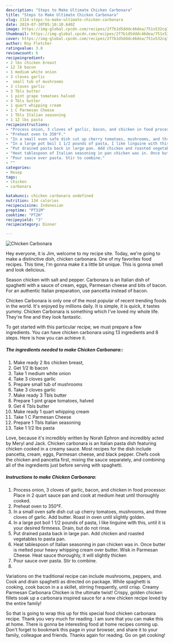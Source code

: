 ```yaml
---
description: "Steps to Make Ultimate Chicken Carbonara"
title: "Steps to Make Ultimate Chicken Carbonara"
slug: 2314-steps-to-make-ultimate-chicken-carbonara
date: 2019-07-30T05:10:10.640Z
image: https://img-global.cpcdn.com/recipes/2f7b1d5dddc46dea/751x532cq70/chicken-carbonara-recipe-main-photo.jpg
thumbnail: https://img-global.cpcdn.com/recipes/2f7b1d5dddc46dea/751x532cq70/chicken-carbonara-recipe-main-photo.jpg
cover: https://img-global.cpcdn.com/recipes/2f7b1d5dddc46dea/751x532cq70/chicken-carbonara-recipe-main-photo.jpg
author: Roy Fletcher
ratingvalue: 3.8
reviewcount: 6
recipeingredient:
- 2 lbs chicken breast
- 12 lb bacon
- 1 medium white onion
- 3 cloves garlic
-  small tub of mushrooms
- 3 cloves garlic
- 3 Tbls butter
- 1 pint grape tomatoes halved
- 4 Tbls butter
- 1 quart whipping cream
- 1 C Parmesan Cheese
- 1 Tbls Italian seasoning
- 1 12 lbs pasta
recipeinstructions:
- "Process onion, 3 cloves of garlic, bacon, and chicken in food processor. Place in 2 quart sauce pan and cook at medium heat until thoroughly cooked."
- "Preheat oven to 350°F."
- "In a small oven safe dish cut up cherry tomatoes, mushrooms, and three cloves of garlic. Add butter. Roast in oven until slightly golden."
- "In a large pot boil 1 1/2 pounds of pasta, I like linguine with this, until it is your desired firmness. Drain, but do not rinse."
- "Put drained pasta back in large pan. Add chicken and roasted vegetables to pasta pan."
- "Heat tablespoon of Italian seasoning in pan chicken was in. Once butter is melted pour heavy whipping cream over butter. Wisk in Parmesan Cheese. Heat sauce thoroughly, it will slightly thicken"
- "Pour sauce over pasta. Stir to combine."
- ""
categories:
- Resep
tags:
- chicken
- carbonara

katakunci: chicken carbonara undefined
nutrition: 134 calories
recipecuisine: Indonesian
preptime: "PT31M"
cooktime: "PT2H"
recipeyield: "3"
recipecategory: Dinner

---
```



![Chicken Carbonara](https://img-global.cpcdn.com/recipes/2f7b1d5dddc46dea/751x532cq70/chicken-carbonara-recipe-main-photo.jpg)

Hey everyone, it is Jim, welcome to my recipe site. Today, we're going to make a distinctive dish, chicken carbonara. One of my favorites food recipes. This time, I'm gonna make it a little bit unique. This is gonna smell and look delicious.

Season chicken with salt and pepper. Carbonara is an Italian dish of spaghetti with a sauce of cream, eggs, Parmesan cheese and bits of bacon. For an authentic Italian preparation, use pancetta instead of bacon.

Chicken Carbonara is only one of the most popular of recent trending foods in the world. It's enjoyed by millions daily. It is simple, it is quick, it tastes yummy. Chicken Carbonara is something which I've loved my whole life. They're fine and they look fantastic.


To get started with this particular recipe, we must prepare a few ingredients. You can have chicken carbonara using 13 ingredients and 8 steps. Here is how you can achieve it.

##### The ingredients needed to make Chicken Carbonara::

1. Make ready 2 lbs chicken breast,
1. Get 1/2 lb bacon
1. Take 1 medium white onion
1. Take 3 cloves garlic
1. Prepare  small tub of mushrooms
1. Take 3 cloves garlic
1. Make ready 3 Tbls butter
1. Prepare 1 pint grape tomatoes, halved
1. Get 4 Tbls butter
1. Make ready 1 quart whipping cream
1. Take 1 C Parmesan Cheese
1. Prepare 1 Tbls Italian seasoning
1. Take 1 1/2 lbs pasta


Love, because it&#39;s incredibly written by Norah Ephron and incredibly acted by Meryl and Jack. Chicken carbonara is an Italian pasta dish featuring chicken cooked in a creamy sauce. Most recipes for the dish include pancetta, cream, eggs, Parmesan cheese, and black pepper. Chefs cook the chicken and pancetta first, mixing the sauce separately, and combining all of the ingredients just before serving with spaghetti. 

##### Instructions to make Chicken Carbonara:

1. Process onion, 3 cloves of garlic, bacon, and chicken in food processor. Place in 2 quart sauce pan and cook at medium heat until thoroughly cooked.
1. Preheat oven to 350°F.
1. In a small oven safe dish cut up cherry tomatoes, mushrooms, and three cloves of garlic. Add butter. Roast in oven until slightly golden.
1. In a large pot boil 1 1/2 pounds of pasta, I like linguine with this, until it is your desired firmness. Drain, but do not rinse.
1. Put drained pasta back in large pan. Add chicken and roasted vegetables to pasta pan.
1. Heat tablespoon of Italian seasoning in pan chicken was in. Once butter is melted pour heavy whipping cream over butter. Wisk in Parmesan Cheese. Heat sauce thoroughly, it will slightly thicken
1. Pour sauce over pasta. Stir to combine.
1. 


Variations on the traditional recipe can include mushrooms, peppers, and. Cook and drain spaghetti as directed on package. While spaghetti is cooking, cook bacon in a a skillet, stirring frequently, until crisp. Creamy Parmesan Carbonara Chicken is the ultimate twist! Crispy, golden chicken fillets soak up a carbonara inspired sauce for a new chicken recipe loved by the entire family! 

So that is going to wrap this up for this special food chicken carbonara recipe. Thank you very much for reading. I am sure that you can make this at home. There is gonna be interesting food at home recipes coming up. Don't forget to bookmark this page in your browser, and share it to your family, colleague and friends. Thanks again for reading. Go on get cooking!
